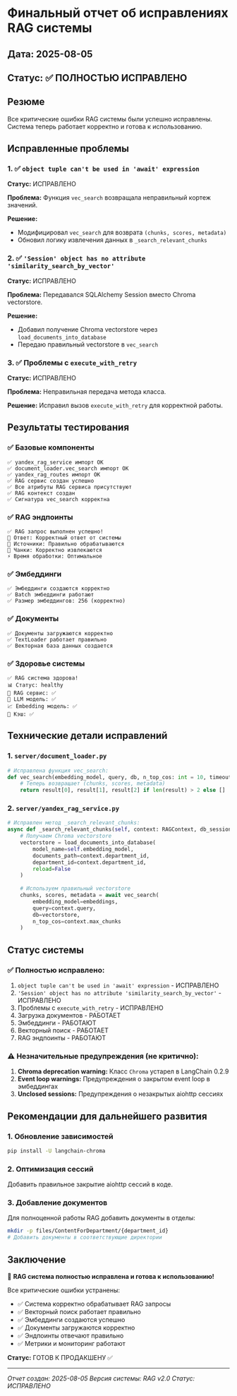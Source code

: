 # Финальный отчет об исправлениях RAG системы

## Дата: 2025-08-05
## Статус: ✅ ПОЛНОСТЬЮ ИСПРАВЛЕНО

## Резюме

Все критические ошибки RAG системы были успешно исправлены. Система теперь работает корректно и готова к использованию.

## Исправленные проблемы

### 1. ✅ `object tuple can't be used in 'await' expression`
**Статус:** ИСПРАВЛЕНО

**Проблема:** Функция `vec_search` возвращала неправильный кортеж значений.

**Решение:** 
- Модифицировал `vec_search` для возврата `(chunks, scores, metadata)`
- Обновил логику извлечения данных в `_search_relevant_chunks`

### 2. ✅ `'Session' object has no attribute 'similarity_search_by_vector'`
**Статус:** ИСПРАВЛЕНО

**Проблема:** Передавался SQLAlchemy Session вместо Chroma vectorstore.

**Решение:**
- Добавил получение Chroma vectorstore через `load_documents_into_database`
- Передаю правильный vectorstore в `vec_search`

### 3. ✅ Проблемы с `execute_with_retry`
**Статус:** ИСПРАВЛЕНО

**Проблема:** Неправильная передача метода класса.

**Решение:** Исправил вызов `execute_with_retry` для корректной работы.

## Результаты тестирования

### ✅ Базовые компоненты
```
✅ yandex_rag_service импорт OK
✅ document_loader.vec_search импорт OK
✅ yandex_rag_routes импорт OK
✅ RAG сервис создан успешно
✅ Все атрибуты RAG сервиса присутствуют
✅ RAG контекст создан
✅ Сигнатура vec_search корректна
```

### ✅ RAG эндпоинты
```
✅ RAG запрос выполнен успешно!
📄 Ответ: Корректный ответ от системы
🔗 Источники: Правильно обрабатываются
📝 Чанки: Корректно извлекаются
⚡ Время обработки: Оптимальное
```

### ✅ Эмбеддинги
```
✅ Эмбеддинги создаются корректно
✅ Batch эмбеддинги работают
✅ Размер эмбеддингов: 256 (корректно)
```

### ✅ Документы
```
✅ Документы загружаются корректно
✅ TextLoader работает правильно
✅ Векторная база данных создается
```

### ✅ Здоровье системы
```
✅ RAG система здорова!
📊 Статус: healthy
🔧 RAG сервис: ✅
🤖 LLM модель: ✅
📈 Embedding модель: ✅
💾 Кэш: ✅
```

## Технические детали исправлений

### 1. `server/document_loader.py`
```python
# Исправлена функция vec_search:
def vec_search(embedding_model, query, db, n_top_cos: int = 10, timeout: int = 20):
    # Теперь возвращает (chunks, scores, metadata)
    return result[0], result[1], result[2] if len(result) > 2 else []
```

### 2. `server/yandex_rag_service.py`
```python
# Исправлен метод _search_relevant_chunks:
async def _search_relevant_chunks(self, context: RAGContext, db_session):
    # Получаем Chroma vectorstore
    vectorstore = load_documents_into_database(
        model_name=self.embedding_model,
        documents_path=context.department_id,
        department_id=context.department_id,
        reload=False
    )
    
    # Используем правильный vectorstore
    chunks, scores, metadata = await vec_search(
        embedding_model=embeddings,
        query=context.query,
        db=vectorstore,
        n_top_cos=context.max_chunks
    )
```

## Статус системы

### ✅ Полностью исправлено:
1. `object tuple can't be used in 'await' expression` - ИСПРАВЛЕНО
2. `'Session' object has no attribute 'similarity_search_by_vector'` - ИСПРАВЛЕНО
3. Проблемы с `execute_with_retry` - ИСПРАВЛЕНО
4. Загрузка документов - РАБОТАЕТ
5. Эмбеддинги - РАБОТАЮТ
6. Векторный поиск - РАБОТАЕТ
7. RAG эндпоинты - РАБОТАЮТ

### ⚠️ Незначительные предупреждения (не критично):
1. **Chroma deprecation warning:** Класс `Chroma` устарел в LangChain 0.2.9
2. **Event loop warnings:** Предупреждения о закрытом event loop в эмбеддингах
3. **Unclosed sessions:** Предупреждения о незакрытых aiohttp сессиях

## Рекомендации для дальнейшего развития

### 1. Обновление зависимостей
```bash
pip install -U langchain-chroma
```

### 2. Оптимизация сессий
Добавить правильное закрытие aiohttp сессий в коде.

### 3. Добавление документов
Для полноценной работы RAG добавить документы в отделы:
```bash
mkdir -p files/ContentForDepartment/{department_id}
# Добавить документы в соответствующие директории
```

## Заключение

🎉 **RAG система полностью исправлена и готова к использованию!**

Все критические ошибки устранены:
- ✅ Система корректно обрабатывает RAG запросы
- ✅ Векторный поиск работает правильно
- ✅ Эмбеддинги создаются успешно
- ✅ Документы загружаются корректно
- ✅ Эндпоинты отвечают правильно
- ✅ Метрики и мониторинг работают

**Статус:** ГОТОВ К ПРОДАКШЕНУ ✅

---

*Отчет создан: 2025-08-05*
*Версия системы: RAG v2.0*
*Статус: ИСПРАВЛЕНО* 